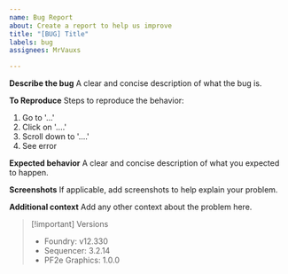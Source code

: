 ```yaml
---
name: Bug Report
about: Create a report to help us improve
title: "[BUG] Title"
labels: bug
assignees: MrVauxs

---
```


**Describe the bug**
A clear and concise description of what the bug is.

**To Reproduce**
Steps to reproduce the behavior:
1. Go to '...'
2. Click on '....'
3. Scroll down to '....'
4. See error

**Expected behavior**
A clear and concise description of what you expected to happen.

**Screenshots**
If applicable, add screenshots to help explain your problem.

**Additional context**
Add any other context about the problem here. 

> [!important] Versions
> - Foundry: v12.330
> - Sequencer: 3.2.14
> - PF2e Graphics: 1.0.0
